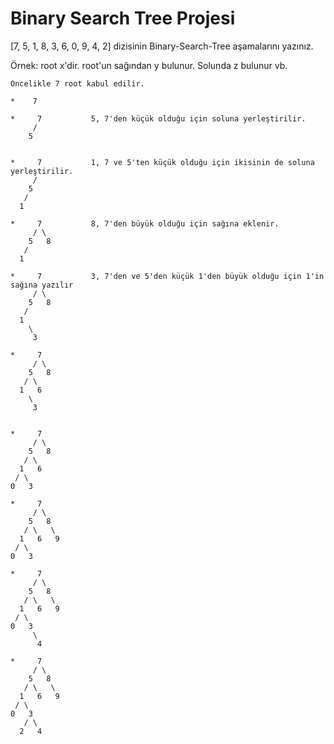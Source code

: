 # Binary Search Tree Projesi

[7, 5, 1, 8, 3, 6, 0, 9, 4, 2] dizisinin Binary-Search-Tree aşamalarını yazınız.

Örnek: root x'dir. root'un sağından y bulunur. Solunda z bulunur vb.
```
Öncelikle 7 root kabul edilir.

*    7

*     7           5, 7'den küçük olduğu için soluna yerleştirilir.
     /
    5


*     7           1, 7 ve 5'ten küçük olduğu için ikisinin de soluna yerleştirilir.
     /
    5
   /
  1

*     7           8, 7'den büyük olduğu için sağına eklenir.
     / \
    5   8
   /
  1

*     7           3, 7'den ve 5'den küçük 1'den büyük olduğu için 1'in sağına yazılır
     / \
    5   8
   / 
  1
    \
     3

*     7
     / \
    5   8
   / \ 
  1   6
    \
     3


*     7
     / \
    5   8
   / \ 
  1   6
 / \
0   3

*     7
     / \
    5   8
   / \   \
  1   6   9
 / \
0   3

*     7
     / \
    5   8
   / \   \
  1   6   9
 / \
0   3
     \
      4

*     7
     / \
    5   8
   / \   \
  1   6   9
 / \
0   3
   / \
  2   4

```
